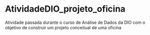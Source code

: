# AtividadeDIO_projeto_oficina
Atividade passada durante o curso de Análise de Dados da DIO com o objetivo de construir um projeto conceitual de uma oficina
